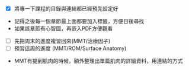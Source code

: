- [x] 將專一下課程的目錄與連結都已經預先設定好
* 記得之後每一個章節最上面都要加入標籤，方便日後尋找
* 如果該章節有心智圖，再嵌入PDF方便觀看
- [ ]  先把周末的進度複習回來(MMT/治療因子)
- [ ]  預習這周的進度 (MMT/ROM/Surface Anatomy)
*  MMT有提到肌肉的時候，額外整理出單篇肌肉的詳細資料，用連結的方式